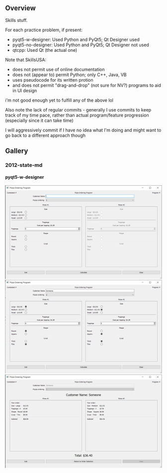 ## Overview
Skills stuff.

For each practice problem, if present:
- pyqt5-w-designer: Used Python and PyQt5; Qt Designer used
- pyqt5-no-designer: Used Python and PyQt5; Qt Designer not used
- qtcpp: Used Qt (the actual one)

Note that SkillsUSA:
- does not permit use of online documentation
- does not (appear to) permit Python; only C++, Java, VB
- uses pseudocode for its written protion
- and does not permit "drag-and-drop" (not sure for NV?) programs to aid in UI design

i'm not good enough yet to fulfill any of the above lol

Also note the lack of regular commits - generally I use commits to keep track of my time pace, rather than actual program/feature progression (especially since it can take time)

I will aggressively commit if I have no idea what I'm doing and might want to go back to a different approach though

## Gallery

### 2012-state-md

#### pyqt5-w-designer

![Image 1](2012-state-md/imgs/pyqt5-w-designer-1.png)
![Image 2](2012-state-md/imgs/pyqt5-w-designer-2.png)
![Image 3](2012-state-md/imgs/pyqt5-w-designer-3.png)
